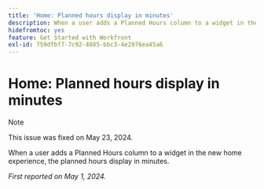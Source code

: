 ```yaml
---
title: 'Home: Planned hours display in minutes'
description: When a user adds a Planned Hours column to a widget in the new home experience, the planned hours display in minutes.
hidefromtoc: yes
feature: Get Started with Workfront
exl-id: 759dfbf7-7c92-4885-bbc3-4e2976ea45a6
---
```

# Home: Planned hours display in minutes

>[!NOTE]
>
>This issue was fixed on May 23, 2024.

When a user adds a Planned Hours column to a widget in the new home experience, the planned hours display in minutes.

_First reported on May 1, 2024._
